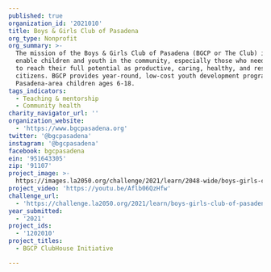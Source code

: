```yaml
---
published: true
organization_id: '2021010'
title: Boys & Girls Club of Pasadena
org_type: Nonprofit
org_summary: >-
  The mission of the Boys & Girls Club of Pasadena (BGCP or The Club) is to
  enable children and youth in the community, especially those who need us most,
  to reach their full potential as productive, caring, healthy, and responsible
  citizens. BGCP provides year-round, low-cost youth development programs to
  Pasadena-area children ages 6-18.
tags_indicators:
  - Teaching & mentorship
  - Community health
charity_navigator_url: ''
organization_website:
  - 'https://www.bgcpasadena.org'
twitter: '@bgcpasadena'
instagram: '@bgcpasadena'
facebook: bgcpasadena
ein: '951643305'
zip: '91107'
project_image: >-
  https://images.la2050.org/challenge/2021/learn/2048-wide/boys-girls-club-of-pasadena.jpg
project_video: 'https://youtu.be/Aflb06QzHfw'
challenge_url:
  - 'https://challenge.la2050.org/2021/learn/boys-girls-club-of-pasadena/'
year_submitted:
  - '2021'
project_ids:
  - '1202010'
project_titles:
  - BGCP ClubHouse Initiative

---
```

